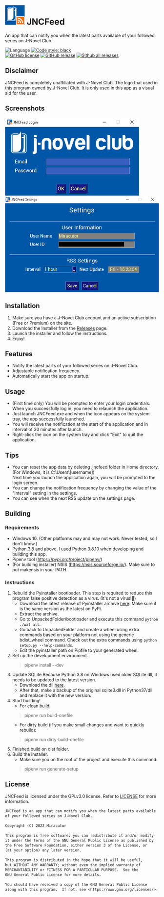 # ![](media/logo.png) JNCFeed
An app that can notify you when the latest parts available of your followed series on J-Novel Club.

![Language](https://img.shields.io/badge/language-python-blue?style=flat-square&logo=python&logoColor=yellow)
[![Code style: black](https://img.shields.io/badge/code%20style-black-000000.svg?style=flat-square)](https://github.com/psf/black)  
[![GitHub license](https://img.shields.io/github/license/Miracutor/JNCFeed?style=flat-square)](https://github.com/Miracutor/JNCFeed/blob/master/LICENSE)
[![GitHub release](https://img.shields.io/github/release/Miracutor/JNCFeed?include_prereleases&sort=semver&style=flat-square)](https://github.com/Miracutor/JNCFeed/releases/)
[![Github all releases](https://img.shields.io/github/downloads/Miracutor/JNCFeed/total?style=flat-square)](https://GitHub.com/Miracutor/JNCFeed/releases/)


## Disclaimer
JNCFeed is completely unaffiliated with J-Novel Club.
The logo that used in this program owned by J-Novel Club.
It is only used in this app as a visual aid for the user.
## Screenshots
![](media/screenshot-login-screen.png)
![](media/screenshot-settings.png)
## Installation
1. Make sure you have a J-Novel Club account and an active subscription (Free or Premium) on the site.
2. Download the Installer from the [Releases](https://github.com/Miracutor/JNCFeed/releases/) page.
3. Launch the installer and follow the instructions.
4. Enjoy!
## Features
- Notify the latest parts of your followed series on J-Novel Club.
- Adjustable notification frequency.
- Automatically start the app on startup.
## Usage
- (First time only) You will be prompted to enter your login credentials. When you successfully log in, you need to relaunch the application.
- Just launch JNCFeed.exe and when the icon appears on the system tray, the app successfully launched.
- You will receive the notification at the start of the application and in interval of 30 minutes after launch.
- Right-click the icon on the system tray and click "Exit" to quit the application.
## Tips
- You can reset the app data by deleting .jncfeed folder in Home directory. (For Windows, it is C:\Users\\[username])  
  Next time you launch the application again, you will be prompted to the login screen.
- You can change the notification frequency by changing the value of the "Interval" setting in the settings.
- You can see when the next RSS update on the settings page.
## Building
### Requirements
- Windows 10. (Other platforms may and may not work. Never tested, so I don't know.)
- Python 3.8 and above. I used Python 3.8.10 when developing and building this app.
- Pipenv tool (https://pypi.org/project/pipenv/)
- (For building installer) NSIS (https://nsis.sourceforge.io/). Make sure to put makensis in your PATH.
### Instructions
1. Rebuild the Pyinstaller bootloader.
   This step is required to reduce this program false positive detection as a virus. (It's not a virus!🤣)
   - Download the latest release of Pyinstaller archive [here](https://github.com/pyinstaller/pyinstaller/releases).
     Make sure it is the same version as the latest on PyPi.
   - Extract the archive.
   - Go to UnpackedFolder/bootloader and execute this command ```python ./waf all```.
   - Go back to UnpackedFolder and create a wheel using extra commands based on your platform not using the generic bdist_wheel command.
     Check out the extra commands using ```python setup.py --help-commands```.
   - Edit the pyinstaller path on Pipfile to your generated wheel.
2. Set up the development environment.  
   > pipenv install --dev
3. Update SQLite
   Because Python 3.8 on Windows used older SQLite dll, it needs to be updated to the latest version.
   - Download the dll [here](https://www.sqlite.org/download.html).
   - After that, make a backup of the original sqlite3.dll in Python37/dll and replace it with the new version.
4. Start building!
   - For clean build:  
   > pipenv run build-onefile
   - For dirty build  (if you make small changes and want to quickly rebuild):  
   > pipenv run dirty-build-onefile
5. Finished build on dist folder.
6. Build the installer.
   - Make sure you on the root of the project and execute this command:
   > pipenv run generate-setup
## License
JNCFeed is licensed under the GPLv3.0 license. Refer to [LICENSE](LICENSE) for more information.
```
JNCFeed is an app that can notify you when the latest parts available
of your followed series on J-Novel Club.

Copyright (C) 2022 Miracutor

This program is free software: you can redistribute it and/or modify
it under the terms of the GNU General Public License as published by
the Free Software Foundation, either version 3 of the License, or
(at your option) any later version.

This program is distributed in the hope that it will be useful,
but WITHOUT ANY WARRANTY; without even the implied warranty of
MERCHANTABILITY or FITNESS FOR A PARTICULAR PURPOSE.  See the
GNU General Public License for more details.

You should have received a copy of the GNU General Public License
along with this program.  If not, see <https://www.gnu.org/licenses/>.
```
